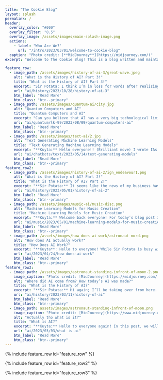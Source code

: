 ```yaml
---
title: "The Cookie Blog"
layout: splash
permalink: /
header:
  overlay_color: "#000"
  overlay_filter: "0.5"
  overlay_image: /assets/images/main-splash-image.png
  actions:
    - label: "Who Are We?"
      url: "/intro/2023/03/01/welcome-to-cookie-blog"
  caption: "Photo credit: [**MidJourney**](https://midjourney.com/)"
excerpt: "Welcome to The Cookie Blog! This is a blog written and maintained by two high-school students. Here you will find many posts about AI and art."

feature_row:
  - image_path: /assets/images/history-of-ai-3/great-wave.jpeg
    alt: "What is the History of AI? Part 3!"
    title: "What is the History of AI? Part 3!"
    excerpt: "Sir Potata: I think I’m in loss for words after realizing how much time has passed since my last post. It seems like I have reached a new level of procrastination with this performance of mine."
    url: "ai/history/2023/10/28/history-of-ai-3"
    btn_label: "Read More"
    btn_class: "btn--primary"
  - image_path: /assets/images/quantum-ai/city.jpg
    alt: "Quantum Computers and AI"
    title: "Quantum Computers and AI"
    excerpt: "Can you believe that AI has a very big technological limitation? Right now, all those generative AI models like ChatGPT, LLama 2, and Bard can seem to do anything that you give them."
    url: "ai/quantum/lk-99/2023/08/09/quantum-computers-ai"
    btn_label: "Read More"
    btn_class: "btn--primary"
  - image_path: /assets/images/text-ai/2.jpg
    alt: "Text Generating Machine Learning Models"
    title: "Text Generating Machine Learning Models"
    excerpt: "**Kuyta:** Hello everyone!! (Brilliant move) I wrote IAs this entire day, and I am exhausted by it. So, I am going to write about something that I like writing about, which is AI."
    url: "ai/chatbots/text/2023/05/14/text-generating-models"
    btn_label: "Read More"
    btn_class: "btn--primary"
feature_row2:
  - image_path: /assets/images/history-of-ai-2/ign_endeavour1.png
    alt: "What is the History of AI? Part 2!"
    title: "What is the History of AI? Part 2!"
    excerpt: "**Sir Potata:** It seems like the news of my business have been highly exaggerated but as you can see, I’m back with the second part of the last post."
    url: "ai/history/2023/05/01/history-of-ai-2"
    btn_label: "Read More"
    btn_class: "btn--primary" 
  - image_path: /assets/images/music-ai/music-disc.png
    alt: "Machine Learning Models for Music Creation"
    title: "Machine Learning Models for Music Creation"
    excerpt: "**Kuyta:** Welcome back everyone! For today’s blog post I will be talking about AI and machine learning again. But this time, I will show the machine learning models for sound generation, especially music creation."
    url: "ai/music/2023/05/01/machine-learning-models-for-music-creation"
    btn_label: "Read More"
    btn_class: "btn--primary"
  - image_path: /assets/images/how-does-ai-work/astronaut-nord.png
    alt: "How does AI actually work?"
    title: "How Does AI Work?"
    excerpt: "**Kuyta**: Hello to everyone! While Sir Potata is busy with some nerdy stuff, I thought I could write a post on how AI works. So here we go!"
    url: "ai/2023/04/24/how-does-ai-work"
    btn_label: "Read More"
    btn_class: "btn--primary"
feature_row3:
  - image_path: /assets/images/astronaut-standing-infront-of-moon-2.png
    image_caption: "Photo credit: [MidJourney](https://midjourney.com/)"
    alt: "Where did AI come from? How today’s AI was made?"
    title: "What is the History of AI?"
    excerpt: "**Sir Potata:** Hi again; I’ll be taking over from here. Thanks to Kuyta, we now have a good idea of what AI is. But I think that most of us have already heard about it and know something about it (if you didn’t, then I’m afraid you are probably living in a cave)."
    url: "ai/history/2023/03/11/history-of-ai"
    btn_label: "Read More"
    btn_class: "btn--primary"
  - image_path: assets/images/astronaut-standing-infront-of-moon.png
    image_caption: "Photo credit: [MidJourney](https://www.midjourney.com/)"
    alt: "Actually tho what is it?"
    title: "What is AI?"
    excerpt: "**Kuyta:** Hello to everyone again! In this post, we will discuss the magical thingamajig of AI."
    url: "ai/2023/03/03/what-is-ai"
    btn_label: "Read More"
    btn_class: "btn--primary"
---
```


{% include feature_row id="feature_row" %}

{% include feature_row id="feature_row2" %}

{% include feature_row id="feature_row3" %}